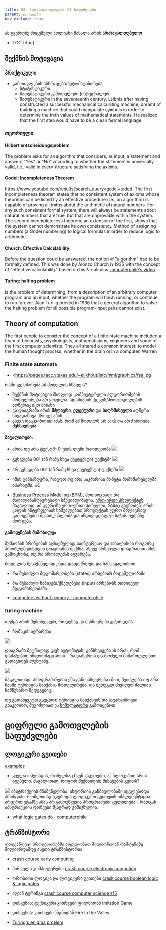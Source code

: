 ```yaml
---
title: 03. (არასავალდებულო) CS საფუძვლები
parent: ლექციები
nav_exclude: true
---
```


ამ გვერდზე მოცემული მთლიანი მასალა არის **არასავალდებულო**


- TOC
{:toc}

## შექმნის მოტივაცია
### პრაქტიკული
- გამოთვლების ასწრაფება/ავტომატიზირება
    + სტატისტიკური
    + მათემატიკური გამოთვლები (ინტეგრალები)
    + მათემატიკური In the seventeenth century, Leibniz after having constructed a successful mechanical calculating machine, dreamt of building a machine that could manipulate symbols in order to determine the truth values of mathematical statements. He realized that the first step would have to be a clean formal language

### თეორიული
#### Hilbert entscheidungsproblem
The problem asks for an algorithm that considers, as input, a statement and answers "Yes" or "No" according to whether the statement is universally valid, i.e., valid in every structure satisfying the axioms. 
#### Godel: Incompleteness Theorem 
<https://www.youtube.com/results?search_query=godel+teded>. The first incompleteness theorem states that no consistent system of axioms whose theorems can be listed by an effective procedure (i.e., an algorithm) is capable of proving all truths about the arithmetic of natural numbers. For any such consistent formal system, there will always be statements about natural numbers that are true, but that are unprovable within the system. The second incompleteness theorem, an extension of the first, shows that the system cannot demonstrate its own consistency. Method of assigning numbers (a Gödel numbering) to logical formulas in order to reduce logic to arithmetic. 
#### Church: Effective Calculability
Before the question could be answered, the notion of "algorithm" had to be formally defined. This was done by Alonzo Church in 1935 with the concept of "effective calculability" based on his λ-calculus [computerphile's video](https://www.youtube.com/watch?v=eis11j_iGMs)
#### Turing: halting problem 
is the problem of determining, from a description of an arbitrary computer program and an input, whether the program will finish running, or continue to run forever. Alan Turing proved in 1936 that a general algorithm to solve the halting problem for all possible program-input pairs cannot exist.

## Theory of computation
The first people to consider the concept of a finite-state machine included a team of biologists, psychologists, mathematicians, engineers and some of the first computer scientists. They all shared a common interest: to model the human thought process, whether in the brain or in a computer. Warren

### Finite state automata
- <https://pages.tacc.utexas.edu/~eijkhout/istc/html/graphics/fsa.jpg
>

რაში გვეხმარება ამ მოდელის სწავლა?
- შექმნის მოტივაცია მხოლოდ კომპიუტერული ალგორითმების მოდელირება არ ყოფილა. ადამიანის ქცევის/პროტოკოლების აღწერაც იყო მიზანი. 
- ეს დიაგრამა არის **მძლავრი**, **ეფექტური** და **სიღრმისეული** აღწერა სხვადასხვა პროცესების. 
- ასევე დააკვირდით იმას, რომ ამ მოდელს არ აქვს და არ ჭირდება **მეხსიერება** 


#### მაგალითები:
- არის თუ არა ტექსტში 0-ების ლუწი რაოდენობა
![](https://upload.wikimedia.org/wikipedia/commons/thumb/9/9d/DFAexample.svg/320px-DFAexample.svg.png?1618748006718)
- გვხვდება 001 (ან რამე სხვა ქვეტექსტი) ტექსტში
![](https://s3.amazonaws.com/aspirebuzznew/imagepaste/image10-21-2017-10-18-37.png)
- არ გვხვდება 001 (ან რამე სხვა ქვეტექსტი) ტექსტში
![](https://s3.amazonaws.com/aspirebuzznew/imagepaste/image10-21-2017-10-18-56.png)
- იმის განსაზღვრა, ჩააგდო თუ არა საკმარისი მონეტა მომხმარებელმა აპარატში. 
![](http://www.cybernadian.net/fsm2.gif)


- [Business Process Modeling (BPM)](https://www.wikiwand.com/en/Business_process_modeling), მოთხოვნადი და მაღალანაზღაურებადი სპეციალიზაცია. [ერთ-ერთი პროდუქტის მაგალითი](https://camunda.com/products/camunda-platform/bpmn-engine/). ამ გვერდზე ერთ-ერთი პირველი, რასაც გაცნობენ, არის კოდის ინტერფეისის საშუალებით პროდუქტის უფრო მძლავრად გამოყენების შესაძლებლობა და ინდივიდუალურ საჭიროებებზე მორგება.

#### გამოყენების მიმოხილვა
მუშაობის პრინციპის აღსაქმელად საინტერესო და სახალისოა როგორც პრობლემებისთვის დიაგრამის შექმნა, ასევე არსებული დიაგრამით იმის გამოცნობა, თუ რა პრობლემას აგვარებს. 

მოდელის შესაქმნელად უნდა დაფიქრდეთ და ჩამოაყალიბოთ:
- რა შესაძლო მდგომარეობები (states) არსებობს მოცემულობაში
- რა შესაძლო ნაბიჯები/ქმედებები (input) არსებობს თითოეულ მდგომარეობაში

- [computers without memory - computerphile](https://www.youtube.com/watch?v=vhiiia1_hC4)
### turing machine
თუმცა არის შემთხვევები, როდესაც ეს მეხსიერება გვჭირდება.
- ჩომსკის იერარქია

![](https://media.geeksforgeeks.org/wp-content/uploads/20200902204824/turing-300x146.png)

დიაგრამა მეტწილად გავს აუტომატას, განსხვავება ის არის, რომ დამატებით ინფორმაცი არის - რა დაწეროს და რომელი მიმართულებით გადავიდეს ლენტაზე.

![](https://media.geeksforgeeks.org/wp-content/uploads/addition-1.jpg)

მაგალითად, პროგრამირების ენა განისაზღვრება იმით, შეიძლება თუ არა მასში ტურინგის მანქანის მოდელირება. და შედეგად მივიღეთ ძალიან სამწუხარო შედეგებიც:

თუ გადაწყვეტთ გაეცნოთ ტურინგის მანქანებს და სავარჯიშოები გააკეთოთ, შეგიძლიათ ეს [სიმულატორი](https://iarigby.github.io/turing-machine/) გამოიყენოთ 

# ციფრული გამოთვლების საფუძვლები
## ლოგიკური გეითები
[examples](https://www.wikiwand.com/en/Logic_gate)
- ყველა ოპერაცია, რომელსაც ჩვენ ვაკეთებთ, ამ ბლოკებით არის აგებული. მაგალითად, როგორ შექმნიდით მიმატების გეითს?

![](https://instrumentationtools.com/wp-content/uploads/2017/07/instrumentationtools.com_digital-logic-gates-truthtables.png)
აბსტრაქციის მნიშვნელობა: ისტორიის განმავლობაში იცვლებოდა პრინციპი, რომლითაც ხდებოდა ლოგიკური გეითების იმპლემენტაცია. არცერთ ეტაპზე ამას არ გამოუწვევია პროგრამებში ცვლილება - რადგან აბსტრაქციის დონეები მკაცრად გამიჯნულია.

- [what logic gates do - computerphile](https://www.youtube.com/watch?v=UvI-AMAtrvE)

## ტრანზისტორი

დღევანდელ პროცესორებში ასეულობით მილიონიდან რამდენიმე მილიარდამდე ასეთი ტრანზისტორია.


- [crash course early computing](https://www.youtube.com/watch?v=O5nskjZ_GoI&list=PLH2l6uzC4UEW0s7-KewFLBC1D0l6XRfye&index=2)
- პირველი კომპიუტერები: [crash course electronic computing](https://www.youtube.com/watch?v=LN0ucKNX0hc&list=PLH2l6uzC4UEW0s7-KewFLBC1D0l6XRfye&index=3)
- ორობითი ლოგიკა და ლოგიკური გეითები [crash course boolean logic & logic gates](https://www.youtube.com/watch?v=gI-qXk7XojA&list=PLH2l6uzC4UEW0s7-KewFLBC1D0l6XRfye&index=4)
- ალან ტურინგი [crash course computer science #15](https://www.youtube.com/watch?v=7TycxwFmdB0&list=PLH2l6uzC4UEW0s7-KewFLBC1D0l6XRfye&index=16)


- დისკუსია: ტექნიკური კითხვები ფილმიდან Imitation Game
- დისკუსია: კითხვები წიგნიდან Fire In the Valley
- [Turing's enigma problem](https://www.youtube.com/watch?v=d2NWPG2gB_A)
